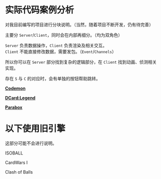 # 实际代码案例分析

对我目前编写的项目进行分块说明。（当然，随着项目不断开发，仍有待完善）

主要分 `Server`/`Client`，同时会在内部再细分。（均为双角色）

`Server` 负责数据操作，`Client` 负责渲染及相关交互。  
`Client` 不能直接修改数据，需要发包。（`Event`/`Channels`）  

所以你可以在 `Server` 部分找到复杂的逻辑部分，在 `Client` 找到动画、侦测相关实现。

存在 `S` 与 `C` 的对应时，会有单独的按钮帮助跳转。

[**Codemon**](./Codemon/index.md)

[**DCard:Legend**](./DCard_Legend/index.md)

[**Parabox**](./Parabox/index.md)

# 以下使用旧引擎

这部分可能不会进行说明。

ISOBALL  

CardWars I  

Clash of Balls
